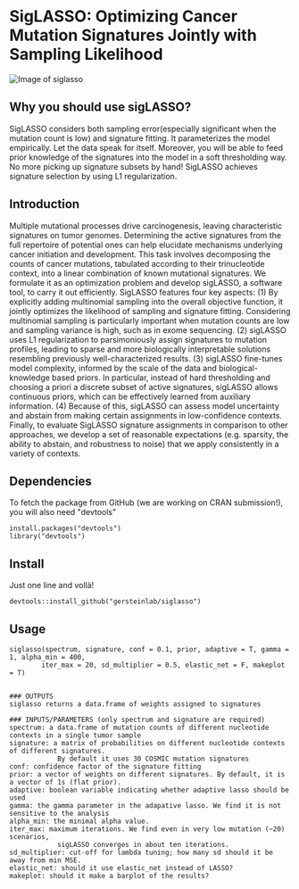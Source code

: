 # SigLASSO: Optimizing Cancer Mutation Signatures Jointly with Sampling Likelihood
![Image of siglasso](https://raw.githubusercontent.com/gersteinlab/siglasso/master/images/siglasso_schematics.png)

## Why you should use sigLASSO?
SigLASSO considers both sampling error(especially significant when the mutation count is low) and signature fitting. It parameterizes the model empirically. Let the data speak for itself. Moreover, you will be able to feed prior knowledge of the signatures into the model in a soft thresholding way. No more picking up signature subsets by hand! SigLASSO achieves signature selection by using L1 regularization.

## Introduction
Multiple mutational processes drive carcinogenesis, leaving characteristic signatures on tumor genomes. Determining the active signatures from the full repertoire of potential ones can help elucidate mechanisms underlying cancer initiation and development. This task involves decomposing the counts of cancer mutations, tabulated according to their trinucleotide context, into a linear combination of known mutational signatures. We formulate it as an optimization problem and develop sigLASSO, a software tool, to carry it out efficiently. SigLASSO features four key aspects: (1) By explicitly adding multinomial sampling into the overall objective function, it jointly optimizes the likelihood of sampling and signature fitting. Considering multinomial sampling is particularly important when mutation counts are low and sampling variance is high, such as in exome sequencing. (2) sigLASSO uses L1 regularization to parsimoniously assign signatures to mutation profiles, leading to sparse and more biologically interpretable solutions resembling previously well-characterized results. (3) sigLASSO fine-tunes model complexity, informed by the scale of the data and biological-knowledge based priors. In particular, instead of hard thresholding and choosing a priori a discrete subset of active signatures, sigLASSO allows continuous priors, which can be effectively learned from auxiliary information. (4) Because of this, sigLASSO can assess model uncertainty and abstain from making certain assignments in low-confidence contexts. Finally, to evaluate SigLASSO signature assignments in comparison to other approaches, we develop a set of reasonable expectations (e.g. sparsity, the ability to abstain, and robustness to noise) that we apply consistently in a variety of contexts.

## Dependencies
To fetch the package from GitHub (we are working on CRAN submission!), you will also need "devtools"
```
install.packages("devtools")
library("devtools")
```

## Install
Just one line and vollà!
```
devtools::install_github("gersteinlab/siglasso")
```

## Usage
```
siglasso(spectrum, signature, conf = 0.1, prior, adaptive = T, gamma =  1, alpha_min = 400, 
		iter_max = 20, sd_multiplier = 0.5, elastic_net = F, makeplot = T)


### OUTPUTS
siglasso returns a data.frame of weights assigned to signatures

### INPUTS/PARAMETERS (only spectrum and signature are required)
spectrum: a data.frame of mutation counts of different nucleotide contexts in a single tumor sample
signature: a matrix of probabilities on different nucleotide contexts of different signatures. 
            By default it uses 30 COSMIC mutation signatures
conf: confidence factor of the signature fitting
prior: a vector of weights on different signatures. By default, it is a vector of 1s (flat prior).
adaptive: boolean variable indicating whether adaptive lasso should be used
gamma: the gamma parameter in the adapative lasso. We find it is not sensitive to the analysis
alpha_min: the minimal alpha value. 
iter_max: maximum iterations. We find even in very low mutation (~20) scenarios, 
			sigLASSO converges in about ten iterations.
sd_multiplier: cut-off for lambda tuning; how many sd should it be away from min MSE.
elastic_net: should it use elastic_net instead of LASSO?
makeplot: should it make a barplot of the results?
```
